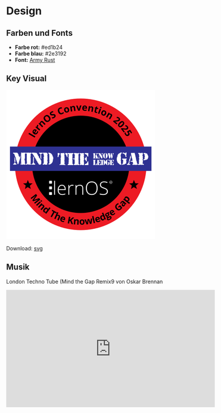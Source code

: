 # Design

## Farben und Fonts
- **Farbe rot:** #ed1b24
- **Farbe blau:** #2e3192
- **Font:** [Army Rust](https://www.dafont.com/army-rust.font)

## Key Visual
![](img/loscon25-key-visual.png)

Download: [svg](./img/loscon25-badge.svg)

## Musik
London Techno Tube (Mind the Gap Remix9 von Oskar Brennan

<iframe width="560" height="315" src="https://www.youtube-nocookie.com/embed/1pYZrtSzXu4?si=eGQcQ8k5ueoSpA77" title="YouTube video player" frameborder="0" allow="accelerometer; autoplay; clipboard-write; encrypted-media; gyroscope; picture-in-picture; web-share" referrerpolicy="strict-origin-when-cross-origin" allowfullscreen></iframe>
